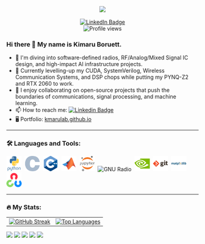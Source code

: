 <!-- Greeting -->
<p align="center">
  <img src="https://capsule-render.vercel.app/api?type=waving&height=130&color=gradient&text=Hello%20there%20😁&reversal=false&fontAlignY=34"/>
</p>

<!-- LinkedIn badge -->
<div id="badges" align="center">
  <a href="https://www.linkedin.com/in/ekboruett/">
    <img src="https://img.shields.io/badge/LinkedIn-blue?logo=linkedin&logoColor=white&style=for-the-badge" alt="LinkedIn Badge"/>
  </a>
</div>

<!-- Profile views -->
<div id="badges" align="center">
  <img src="https://komarev.com/ghpvc/?username=kmarulab&style=flat-square&color=blue" alt="Profile views"/>
</div>

### Hi there 👋 My name is Kimaru Boruett.
- 🔭 I'm diving into software-defined radios, RF/Analog/Mixed Signal IC design, and high-impact AI infrastructure projects.  
- 🌱 Currently levelling-up my CUDA, SystemVerilog, Wireless Communication Systems, and DSP chops while putting my PYNQ-Z2 and RTX 2060 to work.  
- 👯 I enjoy collaborating on open-source projects that push the boundaries of communications, signal processing, and machine learning.  
- 📫 How to reach me: [![Linkedin Badge](https://img.shields.io/badge/LinkedIn-blue?style=flat&logo=Linkedin&logoColor=white)](https://www.linkedin.com/in/ekboruett/)  
- 🖥️ Portfolio: [kmarulab.github.io](https://kmarulab.github.io)  

---

### 🛠️ Languages and Tools:

<div>
  <img src="https://github.com/devicons/devicon/blob/master/icons/python/python-original-wordmark.svg" title="Python" alt="Python" width="40" height="40"/>&nbsp;
  <img src="https://github.com/devicons/devicon/blob/master/icons/c/c-original.svg" title="C" alt="C" width="40" height="40"/>&nbsp;
  <img src="https://github.com/devicons/devicon/blob/master/icons/cplusplus/cplusplus-original.svg" title="C++" alt="C++" width="40" height="40"/>&nbsp;
  <img src="https://github.com/devicons/devicon/blob/master/icons/matlab/matlab-original.svg" title="MATLAB" alt="MATLAB" width="40" height="40"/>&nbsp;
  <img src="https://github.com/devicons/devicon/blob/master/icons/jupyter/jupyter-original-wordmark.svg" title="Jupyter Notebook" alt="Jupyter" width="40" height="40"/>&nbsp;
  <img src="https://raw.githubusercontent.com/kmarulab/kmarulab/main/assets/gnu-radio-logo.svg" title="GNU Radio" alt="GNU Radio" width="40" height="40"/>&nbsp;
  <img src="https://github.com/devicons/devicon/blob/master/icons/cuda/cuda-original.svg" title="CUDA" alt="CUDA" width="40" height="40"/>&nbsp;
  <img src="https://github.com/devicons/devicon/blob/master/icons/git/git-original-wordmark.svg" title="Git" alt="Git" width="40" height="40"/>&nbsp;
  <img src="https://github.com/devicons/devicon/blob/master/icons/matplotlib/matplotlib-original-wordmark.svg" title="Matplotlib" alt="Matplotlib" width="40" height="40"/>&nbsp;
  <img src="https://github.com/devicons/devicon/blob/master/icons/opencv/opencv-original.svg" title="OpenCV" alt="OpenCV" width="40" height="40"/>&nbsp;
</div>

---

### 🔥 My Stats:

<table>
  <tr>
    <td>
      <!-- GitHub streak stats -->
      <a href="https://git.io/streak-stats">
        <img src="https://streak-stats.demolab.com?user=kmarulab&theme=highcontrast&hide_border=true&date_format=M%20j%5B%2C%20Y%5D" alt="GitHub Streak"/>
      </a>
    </td>
    <td>
      <!-- GitHub top language stats -->
      <a href="https://github.com/anuraghazra/github-readme-stats">
        <img src="https://github-readme-stats.vercel.app/api/top-langs/?username=kmarulab&layout=compact" alt="Top Languages"/>
      </a>
    </td>
  </tr>
</table>

![](http://github-profile-summary-cards.vercel.app/api/cards/profile-details?username=kmarulab&theme=algolia)
![](http://github-profile-summary-cards.vercel.app/api/cards/stats?username=kmarulab&theme=algolia)
![](http://github-profile-summary-cards.vercel.app/api/cards/productive-time?username=kmarulab&theme=algolia&utcOffset=-4)
![](http://github-profile-summary-cards.vercel.app/api/cards/repos-per-language?username=kmarulab&theme=algolia)
![](http://github-profile-summary-cards.vercel.app/api/cards/most-commit-language?username=kmarulab&theme=algolia)

